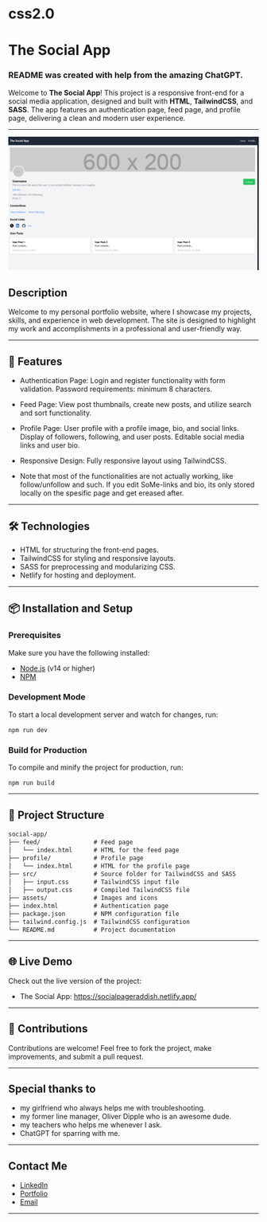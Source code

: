 # css2.0
# The Social App
### README was created with help from the amazing ChatGPT.

Welcome to **The Social App**! This project is a responsive front-end for a social media application, designed and built with **HTML**, **TailwindCSS**, and **SASS**. The app features an authentication page, feed page, and profile page, delivering a clean and modern user experience.

---
![The Social App - Screenshot](./assets/snippet.png)

## Description
Welcome to my personal portfolio website, where I showcase my projects, skills, and experience in web development. The site is designed to highlight my work and accomplishments in a professional and user-friendly way.

---

## 🚀 Features

- Authentication Page: Login and register functionality with form validation. Password requirements: minimum 8 characters.
- Feed Page: View post thumbnails, create new posts, and utilize search and sort functionality. 
- Profile Page: User profile with a profile image, bio, and social links. Display of followers, following, and user posts. Editable social media links and user bio.
- Responsive Design: Fully responsive layout using TailwindCSS.

- Note that most of the functionalities are not actually working, like follow/unfollow and such. If you edit SoMe-links and bio, its only stored locally on the spesific page and get ereased after. 

---

## 🛠️ Technologies

- HTML for structuring the front-end pages.
- TailwindCSS for styling and responsive layouts.
- SASS for preprocessing and modularizing CSS.
- Netlify for hosting and deployment.

---

## 📦 Installation and Setup

### Prerequisites
Make sure you have the following installed:
- [Node.js](https://nodejs.org/) (v14 or higher)
- [NPM](https://www.npmjs.com/)

### Development Mode
To start a local development server and watch for changes, run:
```
npm run dev
```

### Build for Production
To compile and minify the project for production, run:
```
npm run build
```

---

## 📁 Project Structure

```
social-app/
├── feed/               # Feed page
│   └── index.html      # HTML for the feed page
├── profile/            # Profile page
│   └── index.html      # HTML for the profile page
├── src/                # Source folder for TailwindCSS and SASS
│   ├── input.css       # TailwindCSS input file
│   ├── output.css      # Compiled TailwindCSS file
├── assets/             # Images and icons
├── index.html          # Authentication page
├── package.json        # NPM configuration file
├── tailwind.config.js  # TailwindCSS configuration
└── README.md           # Project documentation
```

---

## 🌐 Live Demo

Check out the live version of the project:
- The Social App: https://socialpageraddish.netlify.app/

---

## 🤝 Contributions

Contributions are welcome! Feel free to fork the project, make improvements, and submit a pull request.

---

## Special thanks to
- my girlfriend who always helps me with troubleshooting.
- my former line manager, Oliver Dipple who is an awesome dude.
- my teachers who helps me whenever I ask.
- ChatGPT for sparring with me. 

---

## Contact Me

- [LinkedIn](https://www.linkedin.com/in/petter-r%C3%B8nning-80602613a/)
- [Portfolio](https://raddishaisportfolio.netlify.app/)
- [Email](mailto:petter.arbeid@gmail.com)

---